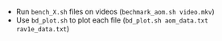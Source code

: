 *  Run `bench_X.sh` files on videos (`bechmark_aom.sh video.mkv`)
*  Use `bd_plot.sh` to plot each file (`bd_plot.sh aom_data.txt rav1e_data.txt`)

